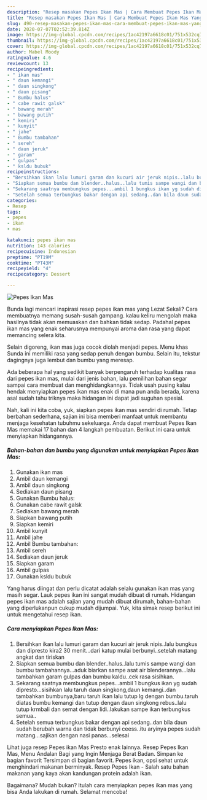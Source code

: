 ```yaml
---
description: "Resep masakan Pepes Ikan Mas | Cara Membuat Pepes Ikan Mas Yang Sempurna"
title: "Resep masakan Pepes Ikan Mas | Cara Membuat Pepes Ikan Mas Yang Sempurna"
slug: 490-resep-masakan-pepes-ikan-mas-cara-membuat-pepes-ikan-mas-yang-sempurna
date: 2020-07-07T02:52:39.814Z
image: https://img-global.cpcdn.com/recipes/1ac42197a6618c01/751x532cq70/pepes-ikan-mas-foto-resep-utama.jpg
thumbnail: https://img-global.cpcdn.com/recipes/1ac42197a6618c01/751x532cq70/pepes-ikan-mas-foto-resep-utama.jpg
cover: https://img-global.cpcdn.com/recipes/1ac42197a6618c01/751x532cq70/pepes-ikan-mas-foto-resep-utama.jpg
author: Mabel Moody
ratingvalue: 4.6
reviewcount: 13
recipeingredient:
- " ikan mas"
- " daun kemangi"
- " daun singkong"
- " daun pisang"
- " Bumbu halus"
- " cabe rawit galsk"
- " bawang merah"
- " bawang putih"
- " kemiri"
- " kunyit"
- " jahe"
- " Bumbu tambahan"
- " sereh"
- " daun jeruk"
- " garam"
- " gulpas"
- " ksldu bubuk"
recipeinstructions:
- "Bersihkan ikan lalu lumuri garam dan kucuri air jeruk nipis..lalu bungkus dan dipresto kira2 30 menit...dari katup mulai berbunyi..setelah matang angkat dan tiriskan"
- "Siapkan semua bumbu dan blender..halus..lalu tumis sampe wangi dan bumbu tambahannya...aduk biarkan sampe asat air blenderannya...lalu tambahkan garam gulpas dan bumbu kaldu..cek rasa sisihkan."
- "Sekarang saatnya membungkus pepes...ambil 1 bungkus ikan yg sudah dipresto...sisihkan lalu taruh daun singkong,daun kemangi..dan tambahkan bumbunya,baru taruh ikan lalu tutup lg dengan bumbu.taruh diatas bumbu kemangi dan tutup dengan daun singkong rebus..lalu tutup krmbali dan semat dengan lidi..lakukan sampe ikan terbungkus semua.."
- "Setelah semua terbungkus bakar dengan api sedang..dan bila daun sudah berubah warna dan tidak berbunyi ceess..itu aryinya pepes sudah matang...sajikan dengan nasi panas...selesai"
categories:
- Resep
tags:
- pepes
- ikan
- mas

katakunci: pepes ikan mas 
nutrition: 143 calories
recipecuisine: Indonesian
preptime: "PT19M"
cooktime: "PT43M"
recipeyield: "4"
recipecategory: Dessert

---
```



![Pepes Ikan Mas](https://img-global.cpcdn.com/recipes/1ac42197a6618c01/751x532cq70/pepes-ikan-mas-foto-resep-utama.jpg)

Bunda lagi mencari inspirasi resep pepes ikan mas yang Lezat Sekali? Cara membuatnya memang susah-susah gampang. kalau keliru mengolah maka hasilnya tidak akan memuaskan dan bahkan tidak sedap. Padahal pepes ikan mas yang enak seharusnya mempunyai aroma dan rasa yang dapat memancing selera kita.

Selain digoreng, ikan mas juga cocok diolah menjadi pepes. Menu khas Sunda ini memiliki rasa yang sedap penuh dengan bumbu. Selain itu, tekstur dagingnya juga lembut dan bumbu yang meresap.

Ada beberapa hal yang sedikit banyak berpengaruh terhadap kualitas rasa dari pepes ikan mas, mulai dari jenis bahan, lalu pemilihan bahan segar sampai cara membuat dan menghidangkannya. Tidak usah pusing kalau hendak menyiapkan pepes ikan mas enak di mana pun anda berada, karena asal sudah tahu triknya maka hidangan ini dapat jadi suguhan spesial.


Nah, kali ini kita coba, yuk, siapkan pepes ikan mas sendiri di rumah. Tetap berbahan sederhana, sajian ini bisa memberi manfaat untuk membantu menjaga kesehatan tubuhmu sekeluarga. Anda dapat membuat Pepes Ikan Mas memakai 17 bahan dan 4 langkah pembuatan. Berikut ini cara untuk menyiapkan hidangannya.

<!--inarticleads1-->

##### Bahan-bahan dan bumbu yang digunakan untuk menyiapkan Pepes Ikan Mas:

1. Gunakan  ikan mas
1. Ambil  daun kemangi
1. Ambil  daun singkong
1. Sediakan  daun pisang
1. Gunakan  Bumbu halus:
1. Gunakan  cabe rawit galsk
1. Sediakan  bawang merah
1. Siapkan  bawang putih
1. Siapkan  kemiri
1. Ambil  kunyit
1. Ambil  jahe
1. Ambil  Bumbu tambahan:
1. Ambil  sereh
1. Sediakan  daun jeruk
1. Siapkan  garam
1. Ambil  gulpas
1. Gunakan  ksldu bubuk


Yang harus diingat dan perlu dicatat adalah selalu gunakan ikan mas yang masih segar. Lauk pepes ikan ini sangat mudah dibuat di rumah. Hidangan pepes ikan mas adalah sajian yang mudah dibuat dirumah, bahan-bahan yang diperlukanpun cukup mudah dijumpai. Yuk, kita simak resep berikut ini untuk mengetahui resep ikan. 

<!--inarticleads2-->

##### Cara menyiapkan Pepes Ikan Mas:

1. Bersihkan ikan lalu lumuri garam dan kucuri air jeruk nipis..lalu bungkus dan dipresto kira2 30 menit...dari katup mulai berbunyi..setelah matang angkat dan tiriskan
1. Siapkan semua bumbu dan blender..halus..lalu tumis sampe wangi dan bumbu tambahannya...aduk biarkan sampe asat air blenderannya...lalu tambahkan garam gulpas dan bumbu kaldu..cek rasa sisihkan.
1. Sekarang saatnya membungkus pepes...ambil 1 bungkus ikan yg sudah dipresto...sisihkan lalu taruh daun singkong,daun kemangi..dan tambahkan bumbunya,baru taruh ikan lalu tutup lg dengan bumbu.taruh diatas bumbu kemangi dan tutup dengan daun singkong rebus..lalu tutup krmbali dan semat dengan lidi..lakukan sampe ikan terbungkus semua..
1. Setelah semua terbungkus bakar dengan api sedang..dan bila daun sudah berubah warna dan tidak berbunyi ceess..itu aryinya pepes sudah matang...sajikan dengan nasi panas...selesai


Lihat juga resep Pepes ikan Mas Presto enak lainnya. Resep Pepes Ikan Mas, Menu Andalan Bagi yang Ingin Menjaga Berat Badan. Simpan ke bagian favorit Tersimpan di bagian favorit. Pepes ikan, opsi sehat untuk menghindari makanan berminyak. Resep Pepes Ikan - Salah satu bahan makanan yang kaya akan kandungan protein adalah ikan. 

Bagaimana? Mudah bukan? Itulah cara menyiapkan pepes ikan mas yang bisa Anda lakukan di rumah. Selamat mencoba!
